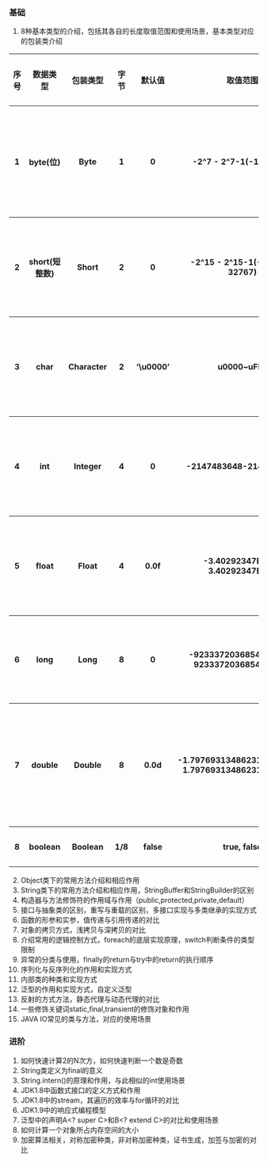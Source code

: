 ### 基础
1.  8种基本类型的介绍，包括其各自的长度取值范围和使用场景，基本类型对应的包装类介绍
 <table>
        <tr>
            <th>序号</th>
            <th>数据类型</th>
            <th>包装类型</th>
            <th>字节</th>
            <th>默认值</th>
            <th>取值范围</th>
            <th>使用场景</th>
        </tr>
        <tr>
            <th>1</th>
            <th>byte(位)</th>
            <th>Byte</th>
            <th>1</th>
            <th>0</th>
            <th>-2^7 - 2^7-1(-128-127)</th>
            <th>存储字节数据(较少用)</th>
        </tr>
        <tr>
             <th>2</th>
             <th>short(短整数)</th>
             <th>Short</th>
             <th>2</th>
             <th>0</th>
             <th>-2^15 - 2^15-1(-32768 ~ 32767)</th>
             <th>兼容性考虑(很少用)</th>
        </tr>
        <tr>
             <th>3</th>
             <th>char</th>
             <th>Character</th>
             <th>2</th>
             <th>‘\u0000’</th>
             <th>u0000~uFFF</th>
             <th>存储一个字符(常用)</th>
        </tr>
        <tr>
             <th>4</th>
             <th>int</th>
             <th>Integer</th>
             <th>4</th>
             <th>0</th>
             <th>-2147483648-2147483648</th>
             <th>存储普通整数(常用)</th>
        </tr>
        <tr>
              <th>5</th>
              <th>float</th>
              <th>Float</th>
              <th>4</th>
              <th>0.0f</th>
              <th>-3.40292347E+38-3.40292347E+38</th>
              <th>存储浮点数(不常用)</th>
         </tr>
         <tr>
              <th>6</th>
              <th>long</th>
              <th>Long</th>
              <th>8</th>
              <th>0</th>
              <th>-9233372036854477808-9233372036854477808</th>
              <th>存储长整数(常用)</th>
         </tr>
         <tr>
              <th>7</th>
              <th>double</th>
              <th>Double</th>
              <th>8</th>
              <th>0.0d</th>
              <th>-1.79769313486231570E+308-1.79769313486231570E+308</th>
              <th>存储双精度浮点数(常用)</th>
         </tr>
         <tr>
              <th>8</th>
              <th>boolean</th>
              <th>Boolean</th>
              <th>1/8</th>
              <th>false</th>
              <th>true, false</th>
              <th>天天用</th>
         </tr>
 </table>
 
2.  Object类下的常用方法介绍和相应作用
3.  String类下的常用方法介绍和相应作用，StringBuffer和StringBuilder的区别
4.  构造器与方法修饰符的作用域与作用（public,protected,private,default）
5.  接口与抽象类的区别，重写与重载的区别，多接口实现与多类继承的实现方式
6.  函数的形参和实参，值传递与引用传递的对比
7.  对象的拷贝方式，浅拷贝与深拷贝的对比
8.  介绍常用的逻辑控制方式，foreach的底层实现原理，switch判断条件的类型限制
9.  异常的分类与使用，finally的return与try中的return的执行顺序
10. 序列化与反序列化的作用和实现方式
11. 内部类的种类和实现方式
12. 泛型的作用和实现方式，自定义泛型
13. 反射的方式方法，静态代理与动态代理的对比
14. 一些修饰关键词static,final,transient的修饰对象和作用
15. JAVA IO常见的类与方法，对应的使用场景
### 进阶
1. 如何快速计算2的N次方，如何快速判断一个数是奇数
2. String类定义为final的意义
3. String.intern()的原理和作用，与此相似的int使用场景
4. JDK1.8中函数式接口的定义方式和作用
5. JDK1.8中的stream，其遍历的效率与for循环的对比
6. JDK1.9中的响应式编程模型
7. 泛型中的声明A<? super C>和B<? extend C>的对比和使用场景
8. 如何计算一个对象所占内存空间的大小
9. 加密算法相关，对称加密种类，非对称加密种类，证书生成，加签与加密的对比